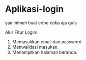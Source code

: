 # Aplikasi-login
yaa inimah buat coba coba aja guis

Alur Fitur Login:
1. Memasukkan email dan password
2. Memvalidasi masukan.
3. Menampilkan halaman beranda.
